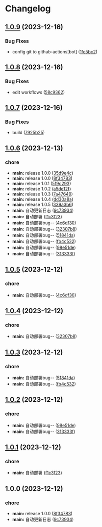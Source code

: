 # Changelog

## [1.0.9](https://github.com/nbtca/blogs/compare/v1.0.8...v1.0.9) (2023-12-16)


### Bug Fixes

* config git to github-actions[bot] ([1fc5bc2](https://github.com/nbtca/blogs/commit/1fc5bc2ac91314dda40ca436f050a2dc774c034f))

## [1.0.8](https://github.com/nbtca/blogs/compare/v1.0.7...v1.0.8) (2023-12-16)


### Bug Fixes

* edit workflows ([58c9362](https://github.com/nbtca/blogs/commit/58c9362a6f08c2c557bcc2036b9712817bcb02f5))

## [1.0.7](https://github.com/nbtca/blogs/compare/v1.0.6...v1.0.7) (2023-12-16)


### Bug Fixes

* build ([7925b25](https://github.com/nbtca/blogs/commit/7925b25d5661d15f1581cdc3eefb28824c9fd4e6))

## [1.0.6](https://github.com/nbtca/blogs/compare/v1.0.5...v1.0.6) (2023-12-13)


### chore

* **main:** release 1.0.0 ([35d9e4c](https://github.com/nbtca/blogs/commit/35d9e4ced4142487cf7e6b520c632a2c67db266c))
* **main:** release 1.0.0 ([8f34783](https://github.com/nbtca/blogs/commit/8f3478364584f03a4268d1fd61955a5b5b747026))
* **main:** release 1.0.1 ([5f9c293](https://github.com/nbtca/blogs/commit/5f9c29359020a47e55299a12bd492e2683e4d103))
* **main:** release 1.0.2 ([a5de12f](https://github.com/nbtca/blogs/commit/a5de12fe8d701415634d8af41657a393c902ef58))
* **main:** release 1.0.3 ([7a47649](https://github.com/nbtca/blogs/commit/7a47649560f073209f1d9d411488444b85e1906d))
* **main:** release 1.0.4 ([dd30a8a](https://github.com/nbtca/blogs/commit/dd30a8a370db4a5b4b281e01343b1e7ff6604255))
* **main:** release 1.0.5 ([339a3b6](https://github.com/nbtca/blogs/commit/339a3b6ce1834e19bd7f173f72b001f668168e4a))
* **main:** 自动更新日志 ([9c73934](https://github.com/nbtca/blogs/commit/9c739345d107c5923fbeeb4edb0e1016961bd343))
* **main:** 自动部署 ([f1c3f23](https://github.com/nbtca/blogs/commit/f1c3f23730007eba1517b9d90adb2cbb1237858c))
* **main:** 自动部署bug-- ([4c6df30](https://github.com/nbtca/blogs/commit/4c6df30be7d702d541dd4e3ef73e2249264e8155))
* **main:** 自动部署bug-- ([32307b8](https://github.com/nbtca/blogs/commit/32307b83aa7fc0f7ea97239469242b5b23f78c71))
* **main:** 自动部署bug-- ([51841da](https://github.com/nbtca/blogs/commit/51841da1721c7d7240a4aabf50542d453b2ed848))
* **main:** 自动部署bug-- ([fb4c532](https://github.com/nbtca/blogs/commit/fb4c5320c58be4dfe4e387b4de5272ca80ad775f))
* **main:** 自动部署bug-- ([98e51de](https://github.com/nbtca/blogs/commit/98e51deb2754d9ea055537465d83e06c230adc01))
* **main:** 自动部署bug-- ([313333f](https://github.com/nbtca/blogs/commit/313333f25e4f5e0ce1279abaa0a26006efb07375))

## [1.0.5](https://github.com/nbtca/blogs/compare/v1.0.4...v1.0.5) (2023-12-12)


### chore

* **main:** 自动部署bug-- ([4c6df30](https://github.com/nbtca/blogs/commit/4c6df30be7d702d541dd4e3ef73e2249264e8155))

## [1.0.4](https://github.com/nbtca/blogs/compare/v1.0.3...v1.0.4) (2023-12-12)


### chore

* **main:** 自动部署bug-- ([32307b8](https://github.com/nbtca/blogs/commit/32307b83aa7fc0f7ea97239469242b5b23f78c71))

## [1.0.3](https://github.com/nbtca/blogs/compare/v1.0.2...v1.0.3) (2023-12-12)


### chore

* **main:** 自动部署bug-- ([51841da](https://github.com/nbtca/blogs/commit/51841da1721c7d7240a4aabf50542d453b2ed848))
* **main:** 自动部署bug-- ([fb4c532](https://github.com/nbtca/blogs/commit/fb4c5320c58be4dfe4e387b4de5272ca80ad775f))

## [1.0.2](https://github.com/nbtca/blogs/compare/v1.0.1...v1.0.2) (2023-12-12)


### chore

* **main:** 自动部署bug-- ([98e51de](https://github.com/nbtca/blogs/commit/98e51deb2754d9ea055537465d83e06c230adc01))
* **main:** 自动部署bug-- ([313333f](https://github.com/nbtca/blogs/commit/313333f25e4f5e0ce1279abaa0a26006efb07375))

## [1.0.1](https://github.com/nbtca/blogs/compare/v1.0.0...v1.0.1) (2023-12-12)


### chore

* **main:** 自动部署 ([f1c3f23](https://github.com/nbtca/blogs/commit/f1c3f23730007eba1517b9d90adb2cbb1237858c))

## 1.0.0 (2023-12-12)


### chore

* **main:** release 1.0.0 ([8f34783](https://github.com/nbtca/blogs/commit/8f3478364584f03a4268d1fd61955a5b5b747026))
* **main:** 自动更新日志 ([9c73934](https://github.com/nbtca/blogs/commit/9c739345d107c5923fbeeb4edb0e1016961bd343))
